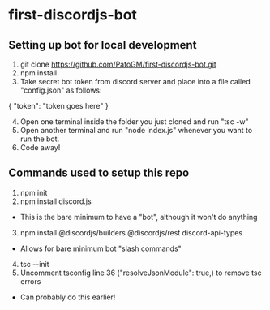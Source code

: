 # first-discordjs-bot

## Setting up bot for local development

1. git clone https://github.com/PatoGM/first-discordjs-bot.git
2. npm install
3. Take secret bot token from discord server and place into a file called "config.json" as follows:

{
	"token": "token goes here"
}

4. Open one terminal inside the folder you just cloned and run "tsc -w"
5. Open another terminal and run "node index.js" whenever you want to run the bot.
6. Code away!

## Commands used to setup this repo

1. npm init
2. npm install discord.js
- This is the bare minimum to have a "bot", although it won't do anything
3. npm install @discordjs/builders @discordjs/rest discord-api-types
- Allows for bare minimum bot "slash commands"
4. tsc --init
5. Uncomment tsconfig line 36 ("resolveJsonModule": true,) to remove tsc errors
- Can probably do this earlier!
